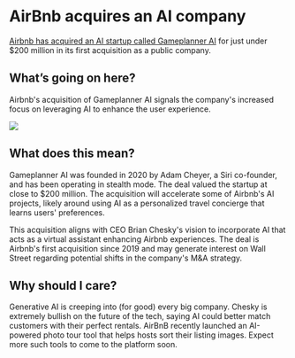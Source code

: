 # AirBnb acquires an AI company

[Airbnb has acquired an AI startup called Gameplanner AI](https://news.airbnb.com/airbnb-has-acquired-gameplanner-ai/?utm_source=bensbites\&utm_medium=referral\&utm_campaign=airbnb-acquires-an-ai-company) for just under $200 million in its first acquisition as a public company.

## What’s going on here?

Airbnb's acquisition of Gameplanner AI signals the company's increased focus on leveraging AI to enhance the user experience.

![](https://media.beehiiv.com/cdn-cgi/image/fit=scale-down,format=auto,onerror=redirect,quality=80/uploads/asset/file/82df0e7a-364f-423b-b467-0c36ca086baf/image.png)

## What does this mean?

Gameplanner AI was founded in 2020 by Adam Cheyer, a Siri co-founder, and has been operating in stealth mode. The deal valued the startup at close to $200 million. The acquisition will accelerate some of Airbnb's AI projects, likely around using AI as a personalized travel concierge that learns users' preferences.

This acquisition aligns with CEO Brian Chesky's vision to incorporate AI that acts as a virtual assistant enhancing Airbnb experiences. The deal is Airbnb's first acquisition since 2019 and may generate interest on Wall Street regarding potential shifts in the company's M\&A strategy.

## Why should I care?

Generative AI is creeping into (for good) every big company. Chesky is extremely bullish on the future of the tech, saying AI could better match customers with their perfect rentals. AirBnB recently launched an AI-powered photo tour tool that helps hosts sort their listing images. Expect more such tools to come to the platform soon.
